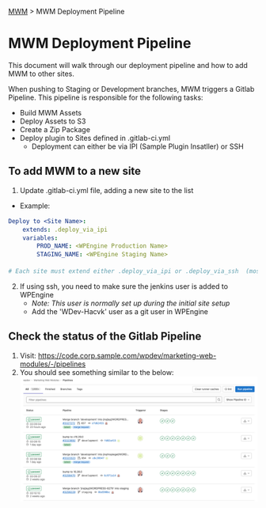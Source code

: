 [MWM](README.md) > MWM Deployment Pipeline

# MWM Deployment Pipeline

This document will walk through our deployment pipeline and how to add MWM to other sites.

When pushing to Staging or Development branches, MWM triggers a Gitlab Pipeline.  This pipeline is responsible for the following tasks:

* Build MWM Assets
* Deploy Assets to S3
* Create a Zip Package
* Deploy plugin to Sites defined in .gitlab-ci.yml
    * Deployment can either be via IPI (Sample Plugin Insatller) or SSH
    
## To add MWM to a new site

1. Update .gitlab-ci.yml file, adding a new site to the list
- Example: 
```yaml
Deploy to <Site Name>:
    extends: .deploy_via_ipi
    variables:
        PROD_NAME: <WPEngine Production Name>
        STAGING_NAME: <WPEngine Staging Name>

# Each site must extend either .deploy_via_ipi or .deploy_via_ssh  (most sites should be able to use IPI)
```
2. If using ssh, you need to make sure the jenkins user is added to WPEngine
    - _Note: This user is normally set up during the initial site setup_
    - Add the 'WDev-Hacvk' user as a git user in WPEngine

## Check the status of the Gitlab Pipeline

1. Visit: https://code.corp.sample.com/wpdev/marketing-web-modules/-/pipelines
2. You should see something similar to the below:
![Gitlab Pipeline Image](images/mwm-gitlab-ci.png)
    
